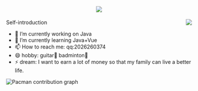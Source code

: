 
<h1 align="center">
  <img src="https://readme-typing-svg.herokuapp.com?font=Righteous&size=35&center=true&vCenter=true&width=500&height=70&duration=4000&lines=Welcome+to+my+GitHub!+👋;+I'm+冉汉梦!" />
</h1>
Self-introduction<img src="https://github-readme-stats.vercel.app/api?username=rhmyyds&show_icons=true&hide_border=true&icon_color=586069&title_color=a0a9af" align="right">

- 🔭 I’m currently working on Java <br/>
- 🌱 I’m currently learning Java+Vue <br/>
- 📫 How to reach me: qq:2026260374 <br/>
- 😄 hobby: guitar🎸 badminton🏸 <br/>
- ⚡ dream: I want to earn a lot of money so that my family can live a better life. <br/>

<picture>
  <source media="(prefers-color-scheme: light)" srcset="https://raw.githubusercontent.com/rhmyyds/rhmyyds/output/pacman-contribution-graph.svg">
  <img alt="Pacman contribution graph" src="https://raw.githubusercontent.com/rhmyyds/rhmyyds/output/pacman-contribution-graph.svg">
</picture>
